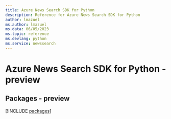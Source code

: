 ```yaml
---
title: Azure News Search SDK for Python
description: Reference for Azure News Search SDK for Python
author: lmazuel
ms.author: lmazuel
ms.data: 06/05/2023
ms.topic: reference
ms.devlang: python
ms.service: newssearch
---
```

# Azure News Search SDK for Python - preview
## Packages - preview
[!INCLUDE [packages](news-search-index.md)]